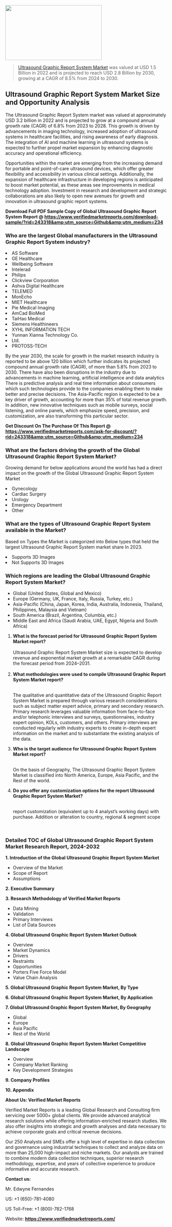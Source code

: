 <img src="https://ffe5etoiles.com/wp-content/uploads/2024/12/MST1-300x171.png" alt="" width="300" height="171" class="alignnone size-medium wp-image-20088" /><blockquote><p><p><a href="https://www.verifiedmarketreports.com/download-sample/?rid=243318&utm_source=Github&utm_medium=234" target="_blank">Ultrasound Graphic Report System Market</a> was valued at USD 1.5 Billion in 2022 and is projected to reach USD 2.8 Billion by 2030, growing at a CAGR of 8.5% from 2024 to 2030.</p></blockquote><p><h2>Ultrasound Graphic Report System Market Size and Opportunity Analysis</h2><p>The Ultrasound Graphic Report System market was valued at approximately USD 3.2 billion in 2022 and is projected to grow at a compound annual growth rate (CAGR) of 6.8% from 2023 to 2028. This growth is driven by advancements in imaging technology, increased adoption of ultrasound systems in healthcare facilities, and rising awareness of early diagnosis. The integration of AI and machine learning in ultrasound systems is expected to further propel market expansion by enhancing diagnostic accuracy and operational efficiency.</p><p>Opportunities within the market are emerging from the increasing demand for portable and point-of-care ultrasound devices, which offer greater flexibility and accessibility in various clinical settings. Additionally, the expansion of healthcare infrastructure in developing regions is anticipated to boost market potential, as these areas see improvements in medical technology adoption. Investment in research and development and strategic collaborations are also likely to open new avenues for growth and innovation in ultrasound graphic report systems.</p></p><p class=""><strong>Download Full PDF Sample Copy of Global Ultrasound Graphic Report System Report @ <a href="https://www.verifiedmarketreports.com/download-sample/?rid=243318&amp;utm_source=Github&amp;utm_medium=234" target="_blank">https://www.verifiedmarketreports.com/download-sample/?rid=243318&amp;utm_source=Github&amp;utm_medium=234</a></strong></p><h3 id="" class="">Who are the largest Global manufacturers in the Ultrasound Graphic Report System industry?</h3><p><li>AS Software</li><li> GE Healthcare</li><li> Wellbeing Software</li><li> Intelerad</li><li> Philips</li><li> Clickview Corporation</li><li> Ashva Digital Healthcare</li><li> TELEMED</li><li> MonEcho</li><li> MIET Healthcare</li><li> Pie Medical Imaging</li><li> AmCad BioMed</li><li> TaiHao Medical</li><li> Siemens Healthineers</li><li> XYHL INFORMATION TECH</li><li> Yunnan Xianna Technology Co.</li><li> Ltd.</li><li> PROTOSS-TECH</li></p><div class=""><div class="" dir="" data-message-author-role="" data-message-id="" data-message-model-slug=""><div class=""><div class=""><div class=""><div class="" dir="" data-message-author-role="" data-message-id="" data-message-model-slug=""><div class=""><div class=""><p>By the year 2030, the scale for growth in the market research industry is reported to be above 120 billion which further indicates its projected compound annual growth rate (CAGR), of more than 5.8% from 2023 to 2030. There have also been disruptions in the industry due to advancements in machine learning, artificial intelligence and data analytics There is predictive analysis and real time information about consumers which such technologies provide to the companies enabling them to make better and precise decisions. The Asia-Pacific region is expected to be a key driver of growth, accounting for more than 35% of total revenue growth. In addition, new innovative techniques such as mobile surveys, social listening, and online panels, which emphasize speed, precision, and customization, are also transforming this particular sector.</p><p><strong>Get Discount On The Purchase Of This Report @&nbsp; <a href="https://www.verifiedmarketreports.com/ask-for-discount/?rid=243318&amp;utm_source=Github&amp;utm_medium=234" target="_blank">https://www.verifiedmarketreports.com/ask-for-discount/?rid=243318&amp;utm_source=Github&amp;utm_medium=234</a></strong></p></div></div></div></div></div></div></div></div><h3 id="" class="">What are the factors driving the growth of the Global Ultrasound Graphic Report System Market?</h3><p id="" class="">Growing demand for below applications around the world has had a direct impact on the growth of the Global Ultrasound Graphic Report System Market</p><p id="" class=""><li>Gynecology</li><li> Cardiac Surgery</li><li> Urology</li><li> Emergency Department</li><li> Other</li></p><h3 id="" class="">What are the types of Ultrasound Graphic Report System available in the Market?</h3><p id="" class="">Based on Types the Market is categorized into Below types that held the largest Ultrasound Graphic Report System market share In 2023.</p><p id="" class=""><li>Supports 3D Images</li><li> Not Supports 3D Images</li></p><h3 id="" class="">Which regions are leading the Global Ultrasound Graphic Report System Market?</h3><ul><li>Global (United States, Global and Mexico)</li><li>Europe (Germany, UK, France, Italy, Russia, Turkey, etc.)</li><li>Asia-Pacific (China, Japan, Korea, India, Australia, Indonesia, Thailand, Philippines, Malaysia and Vietnam)</li><li>South America (Brazil, Argentina, Columbia, etc.)</li><li>Middle East and Africa (Saudi Arabia, UAE, Egypt, Nigeria and South Africa)</li></ul><p><ol><li><strong>What is the forecast period for Ultrasound Graphic Report System Market report?<br /></strong><br /><span data-sheets-root="1" data-sheets-value="{&quot;1&quot;:2,&quot;2&quot;:&quot;XXXX size is expected to develop revenue and exponential market growth at a remarkable CAGR during the forecast period from 2024&ndash;2030.&quot;}" data-sheets-userformat="{&quot;2&quot;:12674,&quot;4&quot;:{&quot;1&quot;:2,&quot;2&quot;:16776960},&quot;10&quot;:2,&quot;11&quot;:0,&quot;15&quot;:&quot;Arial&quot;,&quot;16&quot;:12}">Ultrasound Graphic Report System Market size is expected to develop revenue and exponential market growth at a remarkable CAGR during the forecast period from 2024&ndash;2031.</span><br /><br /></li><li><strong>What methodologies were used to compile Ultrasound Graphic Report System Market report?<br /><br /></strong><p>The qualitative and quantitative data of the&nbsp;Ultrasound Graphic Report System Market is prepared through various research considerations such as subject matter expert advice, primary and secondary research. Primary research leverages valuable information from face-to-face and/or telephonic interviews and surveys, questionnaires, industry expert opinion, KOLs, customers, and others. Primary interviews are conducted regularly with industry experts to create in-depth expert information on the market and to substantiate the existing analysis of the data.&nbsp;</p></li><li><strong>Who is the target audience for Ultrasound Graphic Report System Market report?<br /><br /></strong><p>On the basis of Geography, The&nbsp;Ultrasound Graphic Report System Market is classified into North America, Europe, Asia Pacific, and the Rest of the world.</p></li><li><strong>Do you offer any customization options for the report Ultrasound Graphic Report System Market?<br /><br /></strong><p>report customization (equivalent up to 4 analyst&rsquo;s working days) with purchase. Addition or alteration to country, regional &amp; segment scope</p><p>&nbsp;</p></li></ol></p><h3 id="" class="">Detailed TOC of Global Ultrasound Graphic Report System Market Research Report, 2024-2032</h3><p id="" class=""><strong>1. Introduction of the Global Ultrasound Graphic Report System Market</strong></p><ul><li>Overview of the Market</li><li>Scope of Report</li><li>Assumptions</li></ul><p id="" class=""><strong>2. Executive Summary</strong></p><p id="" class=""><strong>3. Research Methodology of&nbsp;Verified Market Reports</strong></p><ul><li>Data Mining</li><li>Validation</li><li>Primary Interviews</li><li>List of Data Sources</li></ul><p id="" class=""><strong>4. Global Ultrasound Graphic Report System Market Outlook</strong></p><ul><li>Overview</li><li>Market Dynamics</li><li>Drivers</li><li>Restraints</li><li>Opportunities</li><li>Porters Five Force Model</li><li>Value Chain Analysis</li></ul><p id="" class=""><strong>5. Global Ultrasound Graphic Report System Market, By&nbsp;Type</strong></p><p id="" class=""><strong>6. Global Ultrasound Graphic Report System Market, By Application</strong></p><p id="" class=""><strong>7. Global Ultrasound Graphic Report System Market, By Geography</strong></p><ul><li>Global</li><li>Europe</li><li>Asia Pacific</li><li>Rest of the World</li></ul><p id="" class=""><strong>8. Global Ultrasound Graphic Report System Market Competitive Landscape</strong></p><ul><li>Overview</li><li>Company Market Ranking</li><li>Key Development Strategies</li></ul><p id="" class=""><strong>9. Company Profiles</strong></p><p id="" class=""><strong>10. Appendix</strong></p><p id="" class=""><strong>About Us: Verified Market Reports</strong></p><p id="" class="">Verified Market Reports is a leading Global Research and Consulting firm servicing over 5000+ global clients. We provide advanced analytical research solutions while offering information-enriched research studies. We also offer insights into strategic and growth analyses and data necessary to achieve corporate goals and critical revenue decisions.</p><p id="" class="">Our 250 Analysts and SMEs offer a high level of expertise in data collection and governance using industrial techniques to collect and analyze data on more than 25,000 high-impact and niche markets. Our analysts are trained to combine modern data collection techniques, superior research methodology, expertise, and years of collective experience to produce informative and accurate research.</p><p id="" class=""><strong>Contact us:</strong></p><p id="" class="">Mr. Edwyne Fernandes</p><p id="" class="">US: +1 (650)-781-4080</p><p id="" class="">US Toll-Free: +1 (800)-782-1768</p><p id="" class="">Website: <a target="" data-test-app-aware-link=""><strong>https://www.verifiedmarketreports.com/</strong></a></p>
